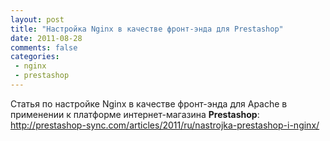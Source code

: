 ```yaml
---
layout: post
title: "Настройка Nginx в качестве фронт-энда для Prestashop"
date: 2011-08-28
comments: false
categories:
 - nginx
 - prestashop
---
```



Статья по настройке Nginx в качестве фронт-энда для Apache в применении к платформе интернет-магазина **Prestashop**:
<a href="http://prestashop-sync.com/articles/2011/ru/nastrojka-prestashop-i-nginx/">http://prestashop-sync.com/articles/2011/ru/nastrojka-prestashop-i-nginx/</a>
